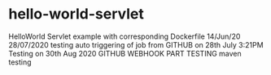# hello-world-servlet
HelloWorld Servlet example with corresponding Dockerfile
14/Jun/20
28/07/2020
testing auto triggering of job from GITHUB on 28th July 3:21PM
Testing on 30th Aug 2020
GITHUB WEBHOOK PART TESTING
maven testing
